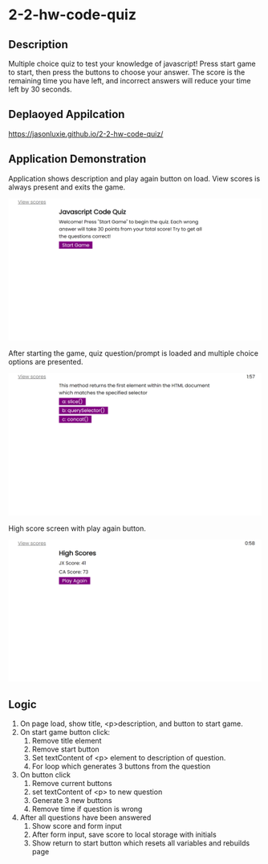 # 2-2-hw-code-quiz

## Description
Multiple choice quiz to test your knowledge of javascript! Press start game to start, then press the buttons to choose your answer. The score is the remaining time you have left, and incorrect answers will reduce your time left by 30 seconds.
## Deplaoyed Appilcation
https://jasonluxie.github.io/2-2-hw-code-quiz/

## Application Demonstration
Application shows description and play again button on load. View scores is always present and exits the game.

<kbd>![Landing Page for Code Quiz](assets\images\1-landing-page.png)</kbd>

After starting the game, quiz question/prompt is loaded and multiple choice options are presented. 

<kbd>![Quiz prompt with multiple choice answers](assets\images\2-quiz-items.png)</kbd>

High score screen with play again button.

<kbd>![High Score Screen](assets\images\3-high-scores.png)</kbd>

## Logic
1. On page load, show title, &lt;p>description, and button to start game. 
1. On start game button click:
    1. Remove title element
    1. Remove start button
    1. Set textContent of &lt;p> element to description of question.
    1. For loop which generates 3 buttons from the question
1. On button click
    1. Remove current buttons
    1. set textContent of &lt;p> to new question
    1. Generate 3 new buttons
    1. Remove time if question is wrong 
1. After all questions have been answered
    1. Show score and form input 
    1. After form input, save score to local storage with initials
    1. Show return to start button which resets all variables and rebuilds page 